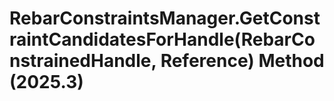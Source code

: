 # RebarConstraintsManager.GetConstraintCandidatesForHandle(RebarConstrainedHandle, Reference) Method (2025.3)

﻿